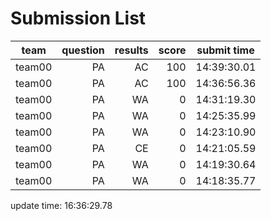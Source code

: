 # Submission List
team    | question  | results  | score | submit time
------|-----:|-----:| ----:|-----
team00 | PA | AC | 100 | 14:39:30.01
team00 | PA | AC | 100 | 14:36:56.36
team00 | PA | WA | 0 | 14:31:19.30
team00 | PA | WA | 0 | 14:25:35.99
team00 | PA | WA | 0 | 14:23:10.90
team00 | PA | CE | 0 | 14:21:05.59
team00 | PA | WA | 0 | 14:19:30.64
team00 | PA | WA | 0 | 14:18:35.77


update time: 16:36:29.78 
